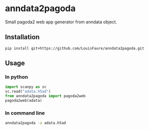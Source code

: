 # anndata2pagoda

Small pagoda2 web app generator from anndata object.


## Installation

```
pip install git+https://github.com/LouisFaure/anndata2pagoda.git
```

## Usage

### In python
```python
import scanpy as sc
sc.read("adata.h5ad")
from anndata2pagoda import pagoda2web
pagoda2web(adata)
```

### In command line
```bash
anndata2pagoda -a adata.h5ad
```